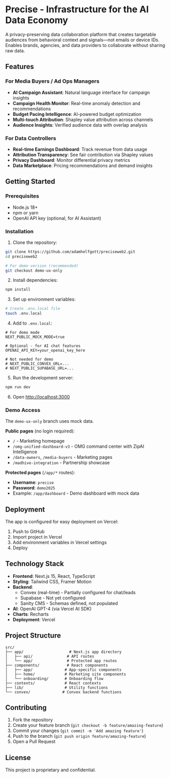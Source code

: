 # Precise - Infrastructure for the AI Data Economy

A privacy-preserving data collaboration platform that creates targetable audiences from behavioral context and signals—not emails or device IDs. Enables brands, agencies, and data providers to collaborate without sharing raw data.

## Features

### For Media Buyers / Ad Ops Managers
- **AI Campaign Assistant**: Natural language interface for campaign insights
- **Campaign Health Monitor**: Real-time anomaly detection and recommendations
- **Budget Pacing Intelligence**: AI-powered budget optimization
- **Multi-touch Attribution**: Shapley value attribution across channels
- **Audience Insights**: Verified audience data with overlap analysis

### For Data Controllers
- **Real-time Earnings Dashboard**: Track revenue from data usage
- **Attribution Transparency**: See fair contribution via Shapley values
- **Privacy Dashboard**: Monitor differential privacy metrics
- **Data Marketplace**: Pricing recommendations and demand insights

## Getting Started

### Prerequisites
- Node.js 18+ 
- npm or yarn
- OpenAI API key (optional, for AI Assistant)

### Installation

1. Clone the repository:
```bash
git clone https://github.com/adamhelfgott/preciseweb2.git
cd preciseweb2

# For demo version (recommended)
git checkout demo-ux-only
```

2. Install dependencies:
```bash
npm install
```

3. Set up environment variables:
```bash
# Create .env.local file
touch .env.local
```

4. Add to `.env.local`:
```env
# For demo mode
NEXT_PUBLIC_MOCK_MODE=true

# Optional - for AI chat features
OPENAI_API_KEY=your_openai_key_here

# Not needed for demo
# NEXT_PUBLIC_CONVEX_URL=...
# NEXT_PUBLIC_SUPABASE_URL=...
```

5. Run the development server:
```bash
npm run dev
```

6. Open [http://localhost:3000](http://localhost:3000)

### Demo Access

The `demo-ux-only` branch uses mock data. 

**Public pages** (no login required):
- `/` - Marketing homepage
- `/omg-unified-dashboard-v3` - OMG command center with ZipAI Intelligence
- `/data-owners`, `/media-buyers` - Marketing pages
- `/madhive-integration` - Partnership showcase

**Protected pages** (`/app/*` routes):
- **Username**: `precise`
- **Password**: `demo2025`
- Example: `/app/dashboard` - Demo dashboard with mock data

## Deployment

The app is configured for easy deployment on Vercel:

1. Push to GitHub
2. Import project in Vercel
3. Add environment variables in Vercel settings
4. Deploy

## Technology Stack

- **Frontend**: Next.js 15, React, TypeScript
- **Styling**: Tailwind CSS, Framer Motion
- **Backend**: 
  - Convex (real-time) - Partially configured for chat/leads
  - Supabase - Not yet configured
  - Sanity CMS - Schemas defined, not populated
- **AI**: OpenAI GPT-4 (via Vercel AI SDK)
- **Charts**: Recharts
- **Deployment**: Vercel

## Project Structure

```
src/
├── app/                    # Next.js app directory
│   ├── api/               # API routes
│   └── app/               # Protected app routes
├── components/            # React components
│   ├── app/              # App-specific components
│   ├── home/             # Marketing site components
│   └── onboarding/       # Onboarding flow
├── contexts/             # React contexts
├── lib/                  # Utility functions
└── convex/              # Convex backend functions
```

## Contributing

1. Fork the repository
2. Create your feature branch (`git checkout -b feature/amazing-feature`)
3. Commit your changes (`git commit -m 'Add amazing feature'`)
4. Push to the branch (`git push origin feature/amazing-feature`)
5. Open a Pull Request

## License

This project is proprietary and confidential.